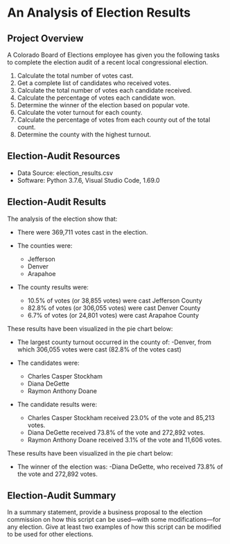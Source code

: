 # An Analysis of Election Results



## Project Overview

A Colorado Board of Elections employee has given you the following tasks to complete the election audit of a recent local congressional election.

1. Calculate the total number of votes cast.
2. Get a complete list of candidates who received votes.
3. Calculate the total number of votes each candidate received.
4. Calculate the percentage of votes each candidate won.
5. Determine the winner of the election based on popular vote.
6. Calculate the voter turnout for each county.
7. Calculate the percentage of votes from each county out of the total count.
8. Determine the county with the highest turnout.



## Election-Audit Resources

- Data Source: election_results.csv
- Software: Python 3.7.6, Visual Studio Code, 1.69.0



## Election-Audit Results

The analysis of the election show that:

- There were 369,711 votes cast in the election.

- The counties were:
	- Jefferson
	- Denver
	- Arapahoe 
	
- The county results were:
	- 10.5% of votes (or 38,855 votes) were cast Jefferson County
	- 82.8% of votes (or 306,055 votes) were cast Denver County
	- 6.7% of votes (or 24,801 votes) were cast Arapahoe County

These results have been visualized in the pie chart below:

<picture>
 <source media="(prefers-color-scheme: light)" srcset=" https://github.com/ODaniels852/Election_Analysis/raw/main/Resources/County_Votes_Summary.png">
</picture> 

- The largest county turnout occurred in the county of:
	-Denver, from which 306,055 votes were cast (82.8% of the votes cast)

- The candidates were:
	- Charles Casper Stockham
	- Diana DeGette
	- Raymon Anthony Doane
	 
- The candidate results were:
	- Charles Casper Stockham received  23.0% of the vote and 85,213 votes.
	- Diana DeGette received  73.8% of the vote and 272,892 votes.
	- Raymon Anthony Doane received  3.1% of the vote and 11,606 votes.

These results have been visualized in the pie chart below:

<picture>
 <source media="(prefers-color-scheme: light)" srcset=" https://github.com/ODaniels852/Election_Analysis/raw/main/Resources/Candidate_Votes_Summary.png">
</picture> 

- The winner of the election was:
	-Diana DeGette, who received 73.8% of the vote and 272,892 votes.

##  Election-Audit Summary
In a summary statement, provide a business proposal to the election commission on how this script can be used—with some modifications—for any election. Give at least two examples of how this script can be modified to be used for other elections.
